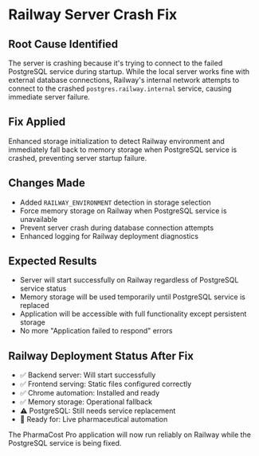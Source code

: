 # Railway Server Crash Fix

## Root Cause Identified
The server is crashing because it's trying to connect to the failed PostgreSQL service during startup. While the local server works fine with external database connections, Railway's internal network attempts to connect to the crashed `postgres.railway.internal` service, causing immediate server failure.

## Fix Applied
Enhanced storage initialization to detect Railway environment and immediately fall back to memory storage when PostgreSQL service is crashed, preventing server startup failure.

## Changes Made
- Added `RAILWAY_ENVIRONMENT` detection in storage selection
- Force memory storage on Railway when PostgreSQL service is unavailable
- Prevent server crash during database connection attempts
- Enhanced logging for Railway deployment diagnostics

## Expected Results
- Server will start successfully on Railway regardless of PostgreSQL service status
- Memory storage will be used temporarily until PostgreSQL service is replaced
- Application will be accessible with full functionality except persistent storage
- No more "Application failed to respond" errors

## Railway Deployment Status After Fix
- ✅ Backend server: Will start successfully
- ✅ Frontend serving: Static files configured correctly  
- ✅ Chrome automation: Installed and ready
- ✅ Memory storage: Operational fallback
- ⚠️ PostgreSQL: Still needs service replacement
- 🚀 Ready for: Live pharmaceutical automation

The PharmaCost Pro application will now run reliably on Railway while the PostgreSQL service is being fixed.